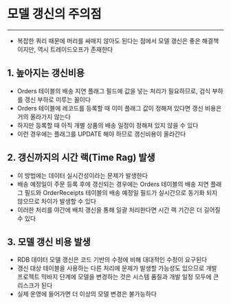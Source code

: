 # 모델 갱신의 주의점
---
- 복잡한 쿼리 때문에 머리를 싸매지 않아도 된다는 점에서 모델 갱신은 좋은 해결책이지만, 역시 트레이드오프가 존재한다

## 1. 높아지는 갱신비용
- Orders 테이블의 배송 지연 플래그 필드에 값을 넣는 처리가 필요하므로, 검식 부하를 갱신 부하로 미루는 꼴이다
- Orders 테이블에 레코드를 등록할 때 이미 플래그 값이 정해져 있다면 갱신 비용은 거의 올라가지 않는다
- 하지만 등록할 때 아직 개별 상품의 배송 일정이 정해져 있지 않을 수 있다
- 이런 경우에는 플래그를 UPDATE 해야 하므로 갱신비용이 올라간다

## 2. 갱신까지의 시간 랙(Time Rag) 발생
- 이 방법에는 데이터 실시간성이라는 문제가 발생한다
- 배송 예정일이 주문 등록 후에 갱신되는 경우에는 Orders 테이블의 배송 지연 플래그 필드와 OrderReceipts 테이블의 배송 예정일 필드가 실시간으로 동기화 되지 않으므로 차이가 발생할 수 있다
- 이러한 처리를 야간에 배치 갱신을 통해 일괄 처리한다면 시간 랙 기간은 더 길어질 수 있다


## 3. 모델 갱신 비용 발생
- RDB 데이터 모델 갱신은 코드 기반의 수정에 비해 대대적인 수정이 요구된다
- 갱신 대상 테이블을 사용하는 다른 처리에 문제가 발생할 가능성도 있으므로 개발 프로젝트 막바지 단계에 모델을 변경하는 것은 시스템 품질과 개발 일정 모두에 큰 리스크가 된다
- 실제 운영에 들어가면 더 이상의 모델 변경은 불가능하다